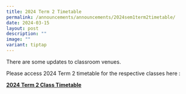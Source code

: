 ```yaml
---
title: 2024 Term 2 Timetable
permalink: /announcements/announcements/2024sem1term2timetable/
date: 2024-03-15
layout: post
description: ""
image: ""
variant: tiptap
---
```

<p>There are some updates to classroom venues.</p>
<p>Please access 2024 Term 2 timetable for the respective classes here :</p>
<p><strong><a href="/files/2024_Sem1_Timetable_Classes_ver3h3_Term_2_snack_break.pdf" rel="noopener noreferrer nofollow" target="_blank">2024 Term 2 Class Timetable</a></strong>
</p>
<p></p>